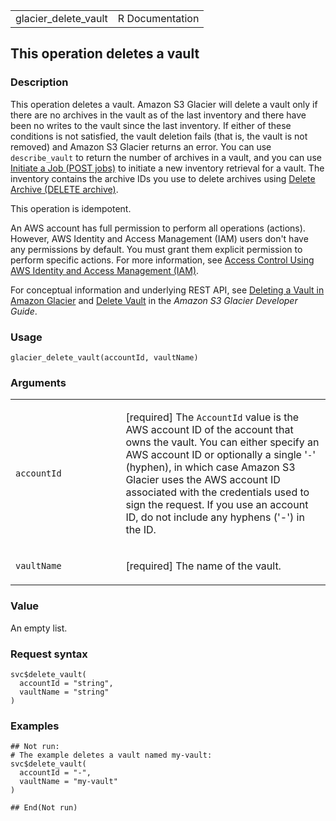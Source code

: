 <table style="width: 100%;">
<tbody>
<tr class="odd">
<td>glacier_delete_vault</td>
<td style="text-align: right;">R Documentation</td>
</tr>
</tbody>
</table>

## This operation deletes a vault

### Description

This operation deletes a vault. Amazon S3 Glacier will delete a vault
only if there are no archives in the vault as of the last inventory and
there have been no writes to the vault since the last inventory. If
either of these conditions is not satisfied, the vault deletion fails
(that is, the vault is not removed) and Amazon S3 Glacier returns an
error. You can use `describe_vault` to return the number of archives in
a vault, and you can use [Initiate a Job (POST
jobs)](https://docs.aws.amazon.com/amazonglacier/latest/dev/api-initiate-job-post.html)
to initiate a new inventory retrieval for a vault. The inventory
contains the archive IDs you use to delete archives using [Delete
Archive (DELETE
archive)](https://docs.aws.amazon.com/amazonglacier/latest/dev/api-archive-delete.html).

This operation is idempotent.

An AWS account has full permission to perform all operations (actions).
However, AWS Identity and Access Management (IAM) users don't have any
permissions by default. You must grant them explicit permission to
perform specific actions. For more information, see [Access Control
Using AWS Identity and Access Management
(IAM)](https://docs.aws.amazon.com/amazonglacier/latest/dev/security-iam.html).

For conceptual information and underlying REST API, see [Deleting a
Vault in Amazon
Glacier](https://docs.aws.amazon.com/amazonglacier/latest/dev/deleting-vaults.html)
and [Delete
Vault](https://docs.aws.amazon.com/amazonglacier/latest/dev/api-vault-delete.html)
in the *Amazon S3 Glacier Developer Guide*.

### Usage

    glacier_delete_vault(accountId, vaultName)

### Arguments

<table>
<colgroup>
<col style="width: 35%" />
<col style="width: 65%" />
</colgroup>
<tbody>
<tr class="odd">
<td><code id="glacier_delete_vault_:_accountId">accountId</code></td>
<td><p>[required] The <code>AccountId</code> value is the AWS account ID
of the account that owns the vault. You can either specify an AWS
account ID or optionally a single '<code>-</code>' (hyphen), in which
case Amazon S3 Glacier uses the AWS account ID associated with the
credentials used to sign the request. If you use an account ID, do not
include any hyphens ('-') in the ID.</p></td>
</tr>
<tr class="even">
<td><code id="glacier_delete_vault_:_vaultName">vaultName</code></td>
<td><p>[required] The name of the vault.</p></td>
</tr>
</tbody>
</table>

### Value

An empty list.

### Request syntax

    svc$delete_vault(
      accountId = "string",
      vaultName = "string"
    )

### Examples

    ## Not run: 
    # The example deletes a vault named my-vault:
    svc$delete_vault(
      accountId = "-",
      vaultName = "my-vault"
    )

    ## End(Not run)
